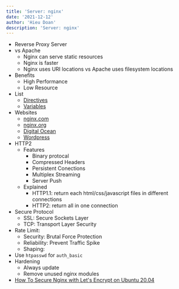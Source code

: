 ```yaml
---
title: 'Server: nginx'
date: '2021-12-12'
author: 'Hieu Doan'
description: 'Server: nginx'
---
```


- Reverse Proxy Server
- vs Apache
  - Nginx can serve static resources
  - Nginx is faster
  - Nginx uses URI locations vs Apache uses filesystem locations
- Benefits
  - High Performance
  - Low Resource
- List
  - [Directives](https://nginx.org/en/docs/dirindex.html)
  - [Variables](https://nginx.org/en/docs/varindex.html)
- Websites
  - [nginx.com](https://nginx.org)
  - [nginx.org](https://nginx.com)
  - [Digital Ocean](https://www.digitalocean.com/community/tutorial_collections/how-to-install-nginx)
  - [Wordpress](https://wordpress.org/support/article/nginx/)
- HTTP2
  - Features
    - Binary protocal
    - Compressed Headers
    - Persistent Conections
    - Multiplex Streaming
    - Server Push
  - Explained
    - HTTP1.1: return each html/css/javascript files in different connections
    - HTTP2: return all in one connection
- Secure Protocol
  - SSL: Secure Sockets Layer
  - TCP: Transport Layer Security
- Rate Limit:
  - Security: Brutal Force Protection
  - Reliability: Prevent Traffic Spike
  - Shaping:
- Use `htpasswd` for `auth_basic`
- Hardening
  - Always update
  - Remove unused nginx modules
- [How To Secure Nginx with Let's Encrypt on Ubuntu 20.04](https://www.digitalocean.com/community/tutorials/how-to-secure-nginx-with-let-s-encrypt-on-ubuntu-20-04)
